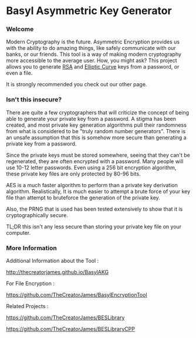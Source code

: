 # Basyl Asymmetric Key Generator

### Welcome
Modern Cryptography is the future. Asymmetric Encryption provides us with the ability to do amazing things, like safely communicate with our banks, or our friends. This tool is a way of making modern cryptography more accessible to the average user. How, you might ask? This project allows you to generate [RSA](https://en.wikipedia.org/wiki/RSA_(cryptosystem)) and [Elliptic Curve](https://en.wikipedia.org/wiki/Elliptic_curve_cryptography) keys from a password, or even a file. 

It is strongly recommended you check out our other page.

### Isn't this insecure?
There are quite a few cryptographers that will criticize the concept of being able to generate your private key from a password. A stigma has been created, and most private key generation algorithms pull their randomness from what is considered to be "truly random number generators". There is an unsafe assumption that this is somehow more secure than generating a private key from a password.

Since the private keys must be stored somewhere, seeing that they can't be regenerated, they are often encrypted with a password. Many people will use 10-12 letter passwords. Even using a 256 bit encryption algorithm, these private key files are only protected by 80-96 bits. 

AES is a much faster algorithm to perform than a private key derivation algorithm. Realistically, It is much easier to attempt a brute force of your key file than attempt to bruteforce the generation of the private key. 

Also, the PRNG that is used has been tested extensively to show that it is cryptographically secure.   

TL;DR this isn't any less secure than storing your private key file on your computer.

### More Information

Additional Information about the Tool :
 
   http://thecreatorjames.github.io/BasylAKG

For File Encryption :

  https://github.com/TheCreatorJames/BasylEncryptionTool
 
Related Projects :

   https://github.com/TheCreatorJames/BESLibrary

   https://github.com/TheCreatorJames/BESLibraryCPP
